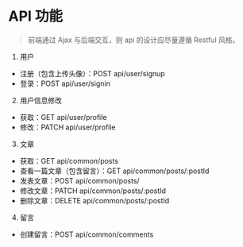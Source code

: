 # API 功能 
>前端通过 Ajax 与后端交互，则 api 的设计应尽量遵循 Restful 风格。

1. 用户
  - 注册（包含上传头像）：POST api/user/signup
  - 登录：POST api/user/signin

2. 用户信息修改
  - 获取：GET api/user/profile
  - 修改：PATCH api/user/profile

3. 文章
  - 获取：GET api/common/posts
  - 查看一篇文章（包含留言）：GET api/common/posts/:postId
  - 发表文章：POST api/common/posts/
  - 修改文章：PATCH api/common/posts/:postId
  - 删除文章：DELETE api/common/posts/:postId

4. 留言
  - 创建留言：POST  api/common/comments





